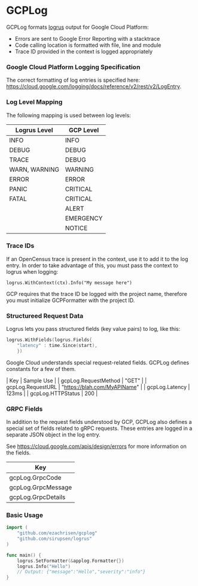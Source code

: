 # GCPLog

GCPLog formats [logrus](https://github.com/sirupsen/logrus) output for Google Cloud Platform:
- Errors are sent to Google Error Reporting with a stacktrace
- Code calling location is formatted with file, line and module
- Trace ID provided in the context is logged appropriately

### Google Cloud Platform Logging Specification
The correct formatting of log entries is specified here: https://cloud.google.com/logging/docs/reference/v2/rest/v2/LogEntry.


### Log Level Mapping

The following mapping is used between log levels:

| Logrus Level | GCP Level |
| --- | --- |
| INFO | INFO |
| DEBUG | DEBUG |
| TRACE | DEBUG |
| WARN, WARNING | WARNING |
| ERROR | ERROR |
| PANIC | CRITICAL |
| FATAL | CRITICAL |
|  | ALERT |
|  | EMERGENCY |
|  | NOTICE |

### Trace IDs

If an OpenCensus trace is present in the context, use it to add it to the log entry. In order to take advantage of this, you must pass the context to logrus when logging:

```
logrus.WithContext(ctx).Info("My message here")
```

GCP requires that the trace ID be logged with the project name, therefore you must initialize GCPFormatter with the project ID. 

### Structureed Request Data
Logrus lets you pass structured fields (key value pairs) to log, like this:

```go
logrus.WithFields(logrus.Fields{
	"latency" : time.Since(start),
	})
```

Google Cloud understands special request-related fields. GCPLog defines constants for a few of them. 

| Key | Sample Use |
| gcpLog.RequestMethod | "GET" |
| gcpLog.RequestURL | "https://blah.com/MyAPIName" |
| gcpLog.Latency | 123ms |
| gcpLog.HTTPStatus | 200 |


### GRPC Fields 
In addition to the request fields understood by GCP, GCPLog also defines a special set of fields related to gRPC requests. These entries are logged in a separate JSON object in the log entry. 

See https://cloud.google.com/apis/design/errors for more information on the fields. 

| Key |
| --- | 
| gcpLog.GrpcCode |
| gcpLog.GrpcMessage |
| gcpLog.GrpcDetails |







### Basic Usage

```go 
import (
	"github.com/ezachrisen/gcplog"
	"github.com/sirupsen/logrus"
)

func main() {
	logrus.SetFormatter(&applog.Formatter{})
	logrus.Info("Hello")
	// Output: {"message":"Hello","severity":"info"}
}
```
